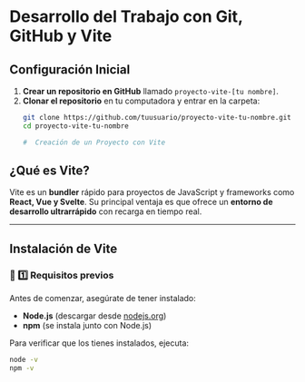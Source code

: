 #  Desarrollo del Trabajo con Git, GitHub y Vite

##  Configuración Inicial  
1. **Crear un repositorio en GitHub** llamado `proyecto-vite-[tu nombre]`.  
2. **Clonar el repositorio** en tu computadora y entrar en la carpeta:  
   ```sh
   git clone https://github.com/tuusuario/proyecto-vite-tu-nombre.git
   cd proyecto-vite-tu-nombre

   #  Creación de un Proyecto con Vite

##  ¿Qué es Vite?
Vite es un **bundler** rápido para proyectos de JavaScript y frameworks como **React, Vue y Svelte**. Su principal ventaja es que ofrece un **entorno de desarrollo ultrarrápido** con recarga en tiempo real.

---

##  Instalación de Vite  

### 🔹 1️⃣ Requisitos previos  
Antes de comenzar, asegúrate de tener instalado:  
- **Node.js** (descargar desde [nodejs.org](https://nodejs.org/))  
- **npm** (se instala junto con Node.js)  

Para verificar que los tienes instalados, ejecuta:  
```sh
node -v
npm -v
